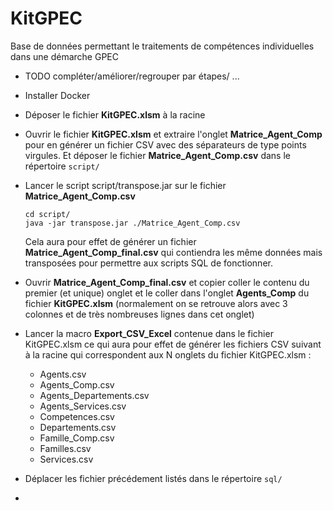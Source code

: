 # KitGPEC
Base de données permettant le traitements de compétences individuelles dans une démarche GPEC



- TODO compléter/améliorer/regrouper par étapes/ ...

- Installer Docker

- Déposer le fichier **KitGPEC.xlsm** à la racine

- Ouvrir le fichier **KitGPEC.xlsm** et extraire l'onglet  **Matrice_Agent_Comp** pour en générer un fichier CSV avec des séparateurs de type points virgules. Et déposer le fichier  **Matrice_Agent_Comp.csv** dans le répertoire ``script/``

- Lancer le script script/transpose.jar sur le fichier **Matrice_Agent_Comp.csv**

  ```shell
  cd script/
  java -jar transpose.jar ./Matrice_Agent_Comp.csv
  ```

  Cela aura pour effet de générer un fichier **Matrice_Agent_Comp_final.csv** qui contiendra les même données mais transposées pour permettre aux scripts SQL de fonctionner.

- Ouvrir **Matrice_Agent_Comp_final.csv** et copier coller le contenu du premier (et unique) onglet et le coller dans l'onglet **Agents_Comp** du fichier **KitGPEC.xlsm** (normalement on se retrouve alors avec 3 colonnes et de très nombreuses lignes dans cet onglet)

- Lancer la macro **Export_CSV_Excel** contenue dans le fichier KitGPEC.xlsm ce qui aura pour effet de générer les fichiers CSV suivant à la racine qui correspondent aux N onglets du fichier KitGPEC.xlsm :
  - Agents.csv
  - Agents_Comp.csv
  - Agents_Departements.csv
  - Agents_Services.csv
  - Competences.csv
  - Departements.csv
  - Famille_Comp.csv
  - Familles.csv
  - Services.csv

- Déplacer les fichier précédement listés dans le répertoire `sql/`

- ​